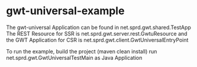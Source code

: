# gwt-universal-example

The gwt-universal Application can be found in net.sprd.gwt.shared.TestApp
The REST Resource for SSR is net.sprd.gwt.server.rest.GwtuResource and the GWT Application for CSR is net.sprd.gwt.client.GwtUniversalEntryPoint

To run the example, build the project (maven clean install) run net.sprd.gwt.GwtUniversalTestMain as Java Application